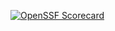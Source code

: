 [![OpenSSF Scorecard](htt‌ps://api.securityscorecards.dev/projects/github.com/{arnulfov}/{LinkedList}/badge)](htt‌ps://securityscorecards.dev/viewer/?uri=github.com/arnulfo/LinkedList)

